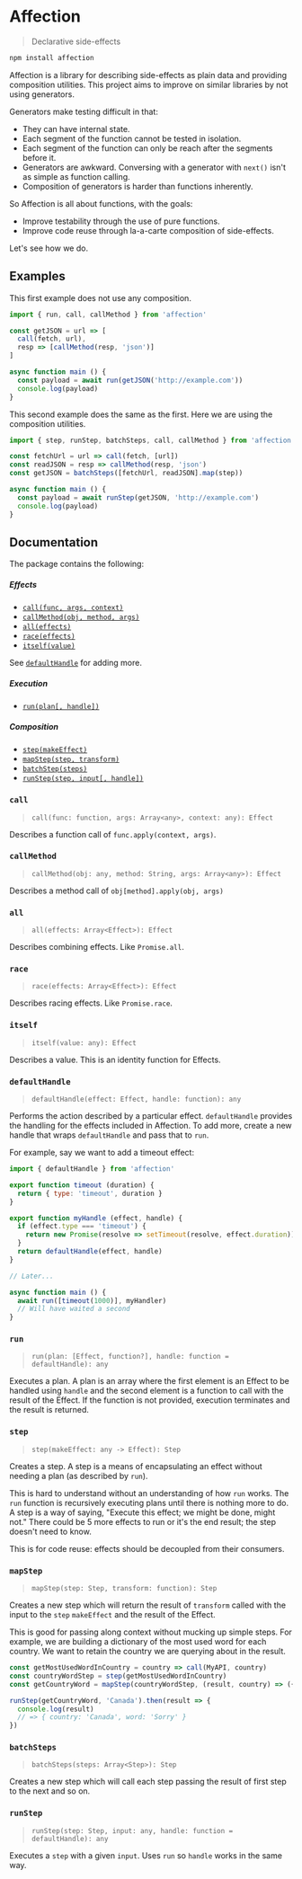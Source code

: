 # Affection
> Declarative side-effects

```sh
npm install affection
```

Affection is a library for describing side-effects as plain data and providing composition utilities.
This project aims to improve on similar libraries by not using generators.

Generators make testing difficult in that:

- They can have internal state.
- Each segment of the function cannot be tested in isolation.
- Each segment of the function can only be reach after the segments before it.
- Generators are awkward. Conversing with a generator with `next()` isn't as simple as function calling.
- Composition of generators is harder than functions inherently.

So Affection is all about functions, with the goals:

- Improve testability through the use of pure functions.
- Improve code reuse through la-a-carte composition of side-effects.

Let's see how we do.

## Examples

This first example does not use any composition.

```js
import { run, call, callMethod } from 'affection'

const getJSON = url => [
  call(fetch, url),
  resp => [callMethod(resp, 'json')]
]

async function main () {
  const payload = await run(getJSON('http://example.com'))
  console.log(payload)
}
```

This second example does the same as the first.
Here we are using the composition utilities.

```js
import { step, runStep, batchSteps, call, callMethod } from 'affection'

const fetchUrl = url => call(fetch, [url])
const readJSON = resp => callMethod(resp, 'json')
const getJSON = batchSteps([fetchUrl, readJSON].map(step))

async function main () {
  const payload = await runStep(getJSON, 'http://example.com')
  console.log(payload)
}
```

## Documentation
The package contains the following:

##### Effects
- [`call(func, args, context)`](#call)
- [`callMethod(obj, method, args)`](#callmethod)
- [`all(effects)`](#all)
- [`race(effects)`](#race)
- [`itself(value)`](#itself)

See [`defaultHandle`](#defaulthandle) for adding more.

##### Execution
- [`run(plan[, handle])`](#run)

##### Composition
- [`step(makeEffect)`](#step)
- [`mapStep(step, transform)`](#mapstep)
- [`batchStep(steps)`](#batchsteps)
- [`runStep(step, input[, handle])`](#runstep)

### `call`
> `call(func: function, args: Array<any>, context: any): Effect`

Describes a function call of `func.apply(context, args)`.

### `callMethod`
> `callMethod(obj: any, method: String, args: Array<any>): Effect`

Describes a method call of `obj[method].apply(obj, args)`

### `all`
> `all(effects: Array<Effect>): Effect`

Describes combining effects. Like `Promise.all`.

### `race`
> `race(effects: Array<Effect>): Effect`

Describes racing effects. Like `Promise.race`.

### `itself`
> `itself(value: any): Effect`

Describes a value. This is an identity function for Effects.

### `defaultHandle`
> `defaultHandle(effect: Effect, handle: function): any`

Performs the action described by a particular effect.
`defaultHandle` provides the handling for the effects included in Affection.
To add more, create a new handle that wraps `defaultHandle` and pass that to `run`.

For example, say we want to add a timeout effect:

```js
import { defaultHandle } from 'affection'

export function timeout (duration) {
  return { type: 'timeout', duration }
}

export function myHandle (effect, handle) {
  if (effect.type === 'timeout') {
    return new Promise(resolve => setTimeout(resolve, effect.duration))
  }
  return defaultHandle(effect, handle)
}

// Later...

async function main () {
  await run([timeout(1000)], myHandler)
  // Will have waited a second
}
```

### `run`
> `run(plan: [Effect, function?], handle: function = defaultHandle): any`

Executes a plan.
A plan is an array where the first element is an Effect to be handled using `handle` and the second element is a function to call with the result of the Effect.
If the function is not provided, execution terminates and the result is returned.

### `step`
> `step(makeEffect: any -> Effect): Step`

Creates a step.
A step is a means of encapsulating an effect without needing a plan (as described by `run`).

This is hard to understand without an understanding of how `run` works.
The `run` function is recursively executing plans until there is nothing more to do.
A step is a way of saying, "Execute this effect; we might be done, might not."
There could be 5 more effects to run or it's the end result; the step doesn't need to know.

This is for code reuse: effects should be decoupled from their consumers.

### `mapStep`
> `mapStep(step: Step, transform: function): Step`

Creates a new step which will return the result of `transform` called with the input to the `step` `makeEffect` and the result of the Effect.

This is good for passing along context without mucking up simple steps.
For example, we are building a dictionary of the most used word for each country.
We want to retain the country we are querying about in the result.

```js
const getMostUsedWordInCountry = country => call(MyAPI, country)
const countryWordStep = step(getMostUsedWordInCountry)
const getCountryWord = mapStep(countryWordStep, (result, country) => ({ country, word: result }))

runStep(getCountryWord, 'Canada').then(result => {
  console.log(result)
  // => { country: 'Canada', word: 'Sorry' }
})
```

### `batchSteps`
> `batchSteps(steps: Array<Step>): Step`

Creates a new step which will call each step passing the result of first step to the next and so on.

### `runStep`
> `runStep(step: Step, input: any, handle: function = defaultHandle): any`

Executes a `step` with a given `input`.
Uses `run` so `handle` works in the same way.